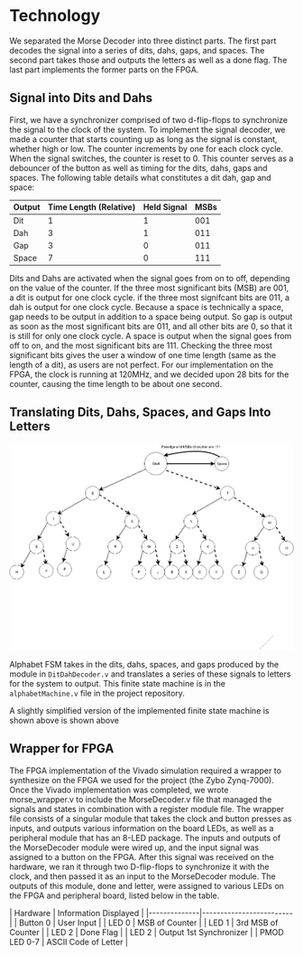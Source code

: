 # Technology

We separated the Morse Decoder into three distinct parts. The first part decodes the signal into a series of dits, dahs, gaps, and spaces. The second part takes those and outputs the letters as well as a done flag. The last part implements the former parts on the FPGA.

## Signal into Dits and Dahs

First, we have a synchronizer comprised of two d-flip-flops to synchronize the signal to the clock of the system. To implement the signal decoder, we made a counter that starts counting up as long as the signal is constant, whether high or low. The counter increments by one for each clock cycle. When the signal switches, the counter is reset to 0. This counter serves as a debouncer of the button as well as timing for the dits, dahs, gaps and spaces. The following table details what constitutes a dit dah, gap and space:

| Output |  Time Length (Relative) | Held Signal  | MSBs |
|--------|-------------------------|--------------|------|
| Dit    |         1               |      1       | 001  |
| Dah    |         3               |      1       | 011  |
| Gap    |         3               |      0       | 011  |
| Space  |         7               |      0       | 111  |

Dits and Dahs are activated when the signal goes from on to off, depending on the value of the counter. If the three most significant bits (MSB) are 001, a dit is output for one clock cycle. if the three most signifcant bits are 011, a dah is output for one clock cycle. Because a space is technically a space, gap needs to be output in addition to a space being output. So gap is output as soon as the most significant bits are 011, and all other bits are 0, so that it is still for only one clock cycle. A space is output when the signal goes from off to on, and the most significant bits are 111. Checking the three most significant bits gives the user a window of one time length (same as the length of a dit), as users are not perfect. For our implementation on the FPGA, the clock is running at 120MHz, and we decided upon 28 bits for the counter, causing the time length to be about one second.

## Translating Dits, Dahs, Spaces, and Gaps Into Letters

![Image](Images/ALPHAFSM.png)

Alphabet FSM takes in the dits, dahs, spaces, and gaps produced by the module in `DitDahDecoder.v` and translates a series of these signals to letters for the system to output. This finite state machine is in the `alphabetMachine.v` file in the project repository.

A slightly simplified version of the implemented finite state machine is shown above is shown above

## Wrapper for FPGA

The FPGA implementation of the Vivado simulation required a wrapper to synthesize on the FPGA we used for the project (the Zybo Zynq-7000). Once the Vivado implementation was completed, we wrote morse_wrapper.v to include the MorseDecoder.v file that managed the signals and states in combination with a register module file. The wrapper file consists of a singular module that takes the clock and button presses as inputs, and outputs various information on the board LEDs, as well as a peripheral module that has an 8-LED package. The inputs and outputs of the MorseDecoder module were wired up, and the input signal was assigned to a button on the FPGA. After this signal was received on the hardware, we ran it through two D-flip-flops to synchronize it with the clock, and then passed it as an input to the MorseDecoder module. The outputs of this module, done and letter, were assigned to various LEDs on the FPGA and peripheral board, listed below in the table.

|   Hardware   |  Information Displayed  | <!--thanks nathan-->
|--------------|-------------------------|
| Button 0     |        User Input       |
| LED 0        |      MSB of Counter     |
| LED 1        |    3rd MSB of Counter   |
| LED 2        |        Done Flag        |
| LED 2        | Output 1st Synchronizer |
| PMOD LED 0-7 |   ASCII Code of Letter  |

